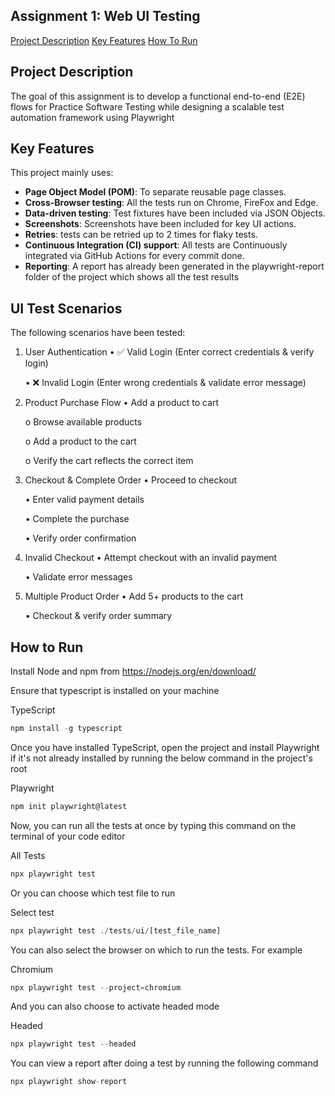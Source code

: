 ## Assignment 1: Web UI Testing
<p ><a href="#project-description">Project Description</a> 
<a href="#key-features">Key Features</a>
<a href="#how-to-run">How To Run</a>
</p>

## Project Description

The goal of this assignment is to develop a functional end-to-end (E2E) flows for Practice Software Testing while designing a scalable test automation framework using Playwright

## Key Features
This project mainly uses:

*   **Page Object Model (POM)**: To separate reusable page classes.
*   **Cross-Browser testing**: All the tests run on Chrome, FireFox and Edge.
*   **Data-driven testing**: Test fixtures have been included via JSON Objects.
*   **Screenshots**: Screenshots have been included for key UI actions.
*   **Retries**: tests can be retried up to 2 times for flaky tests.
*   **Continuous Integration (CI) support**: All tests are Continuously integrated via GitHub Actions for every commit done.
*   **Reporting**: A report has already been generated in the playwright-report folder of the project which shows all the test results

## UI Test Scenarios

The following scenarios have been tested:
1. User Authentication
    • ✅ Valid Login (Enter correct credentials & verify login)

    • ❌ Invalid Login (Enter wrong credentials & validate error message)

2. Product Purchase Flow
    • Add a product to cart

    o Browse available products

    o Add a product to the cart

    o Verify the cart reflects the correct item

3. Checkout & Complete Order
    • Proceed to checkout

    • Enter valid payment details

    • Complete the purchase

    • Verify order confirmation

4. Invalid Checkout
    • Attempt checkout with an invalid payment

    • Validate error messages

5. Multiple Product Order
    • Add 5+ products to the cart

    • Checkout & verify order summary


## How to Run
Install Node and npm from https://nodejs.org/en/download/

Ensure that typescript is installed on your machine

TypeScript
```javascript
npm install -g typescript
```

Once you have installed TypeScript, open the project and install Playwright if it's not already installed by running the below command in the project's root

Playwright
```javascript
npm init playwright@latest
```

Now, you can run all the tests at once by typing this command on the terminal of your code editor

All Tests
```javascript
npx playwright test
```

Or you can choose which test file to run

Select test
```javascript
npx playwright test ./tests/ui/[test_file_name]
```

You can also select the browser on which to run the tests. For example

Chromium
```javascript
npx playwright test --project=chromium
```

And you can also choose to activate headed mode

Headed
```javascript
npx playwright test --headed
```

You can view a report after doing a test by running the following command
```javascript
npx playwright show-report
```